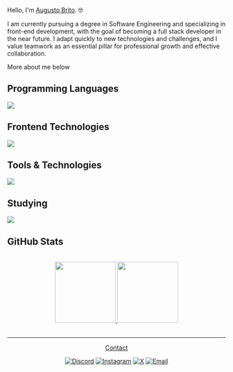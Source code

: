 Hello, I'm <ins>Augusto Brito</ins>. 🤓

I am currently pursuing a degree in Software Engineering and specializing in front-end development, with the goal of becoming a full stack developer in the near future. I adapt quickly to new technologies and challenges, and I value teamwork as an essential pillar for professional growth and effective collaboration.

More about me below

## Programming Languages
[![](https://skillicons.dev/icons?i=js,typescript,lua)](https://skillicons.dev)

## Frontend Technologies
[![](https://skillicons.dev/icons?i=html,css,tailwind)](https://skillicons.dev)

## Tools & Technologies
[![](https://skillicons.dev/icons?i=git,github)](https://skillicons.dev)

## Studying
[![](https://skillicons.dev/icons?i=react,next,c)](https://skillicons.dev)

## GitHub Stats
<br>
<div align="center">
  <a href="https://github.com/wgutto">
  <img height="140em" src="https://github-readme-stats.vercel.app/api?username=wgutto&show_icons=true&theme=dark&include_all_commits=true&count_private=true"/>
  <img height="140em" src="https://github-readme-stats.vercel.app/api/top-langs/?username=wgutto&layout=compact&langs_count=7&theme=dark"/>
</div><br/>

---
<p align="center">Contact</p>
<p align="center">
  <a href="https://discord.gg/sanchezfps."><img src="https://img.shields.io/badge/Discord-%237289DA.svg?logo=discord&logoColor=white" alt="Discord"></a>
  <a href="https://instagram.com/wgutto"><img src="https://img.shields.io/badge/Instagram-%23E4405F.svg?logo=Instagram&logoColor=white" alt="Instagram"></a>
  <a href="https://x.com/wguttoo"><img src="https://img.shields.io/badge/X-black.svg?logo=X&logoColor=white" alt="X"></a>
  <a href="mailto:augusstobrito@gmail.com"><img src="https://img.shields.io/badge/Email-D14836?logo=gmail&logoColor=white" alt="Email"></a>
</p>
